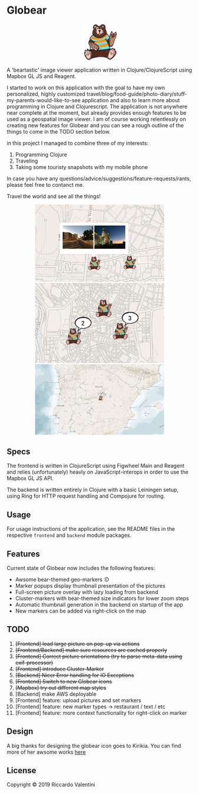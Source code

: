 # Globear

<p align="center">
  <img src="/globear-frontend/resources/public/bear.png" width="100" title="Globear">
</p>

A 'beartastic' image viewer application written in Clojure/ClojureScript using Mapbox GL JS and Reagent. 

I started to work on this application with the goal to have my own personalized, highly customized travel/blog/food-guide/photo-diary/stuff-my-parents-would-like-to-see application and also to learn more about programming in Clojure and Clojurescript. The application is not anywhere near complete at the moment, but already provides enough features to be used as a geospatial image viewer. I am of course working relentlessly on creating new features for Globear and you can see a rough outline of the things to come in the TODO section below. 

in this project I managed to combine three of my interests:
1. Programming Clojure
2. Traveling 
3. Taking some touristy snapshots with my mobile phone


In case you have any questions/advice/suggestions/feature-requests/rants, please feel free to contanct me. 

Travel the world and see all the things! 

<p align="center">
  <img src="/globear-frontend/resources/public/screenshot_popup.png" width="350" title="Popup Overlay View">
  <img src="/globear-frontend/resources/public/screenshot_marker_1.png" width="350" title="Map Marker View Zoom-in">
  <img src="/globear-frontend/resources/public/screenshot_marker_2.png" width="350" title="Map Marker View Zoom-out">

</p>

## Specs

The frontend is written in ClojureScript using Figwheel Main and Reagent and relies (unfortunately) heavly on JavaScript-interops in order to use the Mapbox GL JS API. 

The backend is written entirely in Clojure with a basic Leiningen setup, using Ring for HTTP request handling and Compojure for routing.


## Usage

For usage instructions of the application, see the README files in the respective `frontend` and `backend` module packages.

## Features

Current state of Globear now includes the following features:

* Awsome bear-themed geo-markers :D 
* Marker popups display thumbnail presentation of the pictures
* Full-screen picture overlay with lazy loading from backend
* Cluster-markers with bear-themed size indicators for lower zoom steps
* Automatic thumbnail generation in the backend on startup of the app
* New markers can be added via right-click on the map

## TODO

1. ~~[Frontend] load large picture on pop-up via actions~~
2. ~~[Frontend/Backend] make sure resources are cached properly~~
3. ~~[Frontend] Correct picture orientations (try to parse meta-data using exif-processor)~~
4. ~~[Frontend] introduce Cluster-Marker~~
5. ~~[Backend] Nicer Error handling for IO Exceptions~~
6. ~~[Frontend] Switch to new Globear icons~~
7. ~~[Mapbox] try out different map styles~~ 
8. [Backend] make AWS deployable
9. [Frontend] feature: upload pictures and set markers 
10. [Frontend] feature: new marker types -> restaurant / text / etc
11. [Frontend] feature: more context functionality for right-click on marker 

## Design

A big thanks for designing the globear icon goes to Kirikia. 
You can find more of her awsome works [here](https://www.instagram.com/kirikia/)

## License
Copyright © 2019 Riccardo Valentini